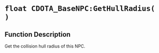 # `float CDOTA_BaseNPC:GetHullRadius( )`
## Function Description
Get the collision hull radius of this NPC.

